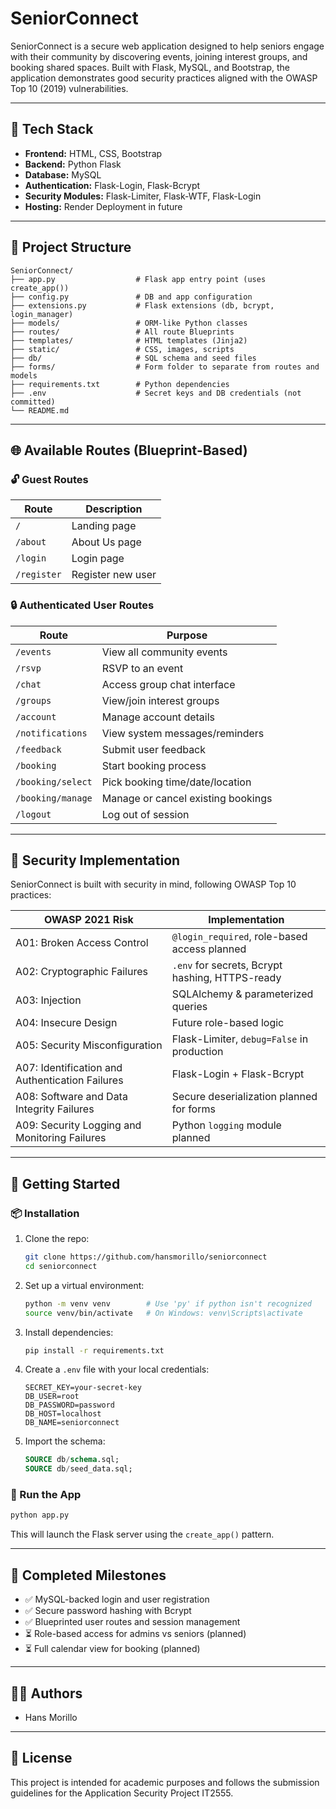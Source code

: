 # SeniorConnect

SeniorConnect is a secure web application designed to help seniors engage with their community by discovering events, joining interest groups, and booking shared spaces. Built with Flask, MySQL, and Bootstrap, the application demonstrates good security practices aligned with the OWASP Top 10 (2019) vulnerabilities.

---

## 🔧 Tech Stack

- **Frontend:** HTML, CSS, Bootstrap
- **Backend:** Python Flask
- **Database:** MySQL
- **Authentication:** Flask-Login, Flask-Bcrypt
- **Security Modules:** Flask-Limiter, Flask-WTF, Flask-Login
- **Hosting:** Render Deployment in future

---

## 📁 Project Structure

```
SeniorConnect/
├── app.py                  # Flask app entry point (uses create_app())
├── config.py               # DB and app configuration
├── extensions.py           # Flask extensions (db, bcrypt, login_manager)
├── models/                 # ORM-like Python classes
├── routes/                 # All route Blueprints
├── templates/              # HTML templates (Jinja2)
├── static/                 # CSS, images, scripts
├── db/                     # SQL schema and seed files
├── forms/                  # Form folder to separate from routes and models
├── requirements.txt        # Python dependencies
├── .env                    # Secret keys and DB credentials (not committed)
└── README.md
```

---

## 🌐 Available Routes (Blueprint-Based)

### 🔓 Guest Routes

| Route        | Description             |
|--------------|-------------------------|
| `/`          | Landing page            |
| `/about`     | About Us page           |
| `/login`     | Login page              |
| `/register`  | Register new user       |

### 🔒 Authenticated User Routes

| Route                | Purpose                               |
|----------------------|----------------------------------------|
| `/events`            | View all community events             |
| `/rsvp`              | RSVP to an event                      |
| `/chat`              | Access group chat interface           |
| `/groups`            | View/join interest groups             |
| `/account`           | Manage account details                |
| `/notifications`     | View system messages/reminders        |
| `/feedback`          | Submit user feedback                  |
| `/booking`           | Start booking process                 |
| `/booking/select`    | Pick booking time/date/location       |
| `/booking/manage`    | Manage or cancel existing bookings    |
| `/logout`            | Log out of session                    |

---

## 🔐 Security Implementation

SeniorConnect is built with security in mind, following OWASP Top 10 practices:

| OWASP 2021 Risk                       | Implementation                                               |
|--------------------------------------|--------------------------------------------------------------|
| A01: Broken Access Control           | `@login_required`, role-based access planned                 |
| A02: Cryptographic Failures          | `.env` for secrets, Bcrypt hashing, HTTPS-ready              |
| A03: Injection                       | SQLAlchemy & parameterized queries                           |
| A04: Insecure Design                 | Future role-based logic                                      |
| A05: Security Misconfiguration       | Flask-Limiter, `debug=False` in production                   |
| A07: Identification and Authentication Failures | Flask-Login + Flask-Bcrypt                     |
| A08: Software and Data Integrity Failures | Secure deserialization planned for forms           |
| A09: Security Logging and Monitoring Failures | Python `logging` module planned                    |

---

## 🚀 Getting Started

### 📦 Installation

1. Clone the repo:
    ```bash
    git clone https://github.com/hansmorillo/seniorconnect
    cd seniorconnect
    ```

2. Set up a virtual environment:
    ```bash
    python -m venv venv        # Use 'py' if python isn't recognized
    source venv/bin/activate   # On Windows: venv\Scripts\activate
    ```

3. Install dependencies:
    ```bash
    pip install -r requirements.txt
    ```

4. Create a `.env` file with your local credentials:
    ```env
    SECRET_KEY=your-secret-key
    DB_USER=root
    DB_PASSWORD=password
    DB_HOST=localhost
    DB_NAME=seniorconnect
    ```

5. Import the schema:
    ```sql
    SOURCE db/schema.sql;
    SOURCE db/seed_data.sql;
    ```

### 🧪 Run the App

```bash
python app.py
```

This will launch the Flask server using the `create_app()` pattern.

---

## 📌 Completed Milestones

- ✅ MySQL-backed login and user registration
- ✅ Secure password hashing with Bcrypt
- ✅ Blueprinted user routes and session management
- ⏳ Role-based access for admins vs seniors (planned)
- ⏳ Full calendar view for booking (planned)

---

## 👨‍💻 Authors

- Hans Morillo

---

## 📄 License

This project is intended for academic purposes and follows the submission guidelines for the Application Security Project IT2555.
